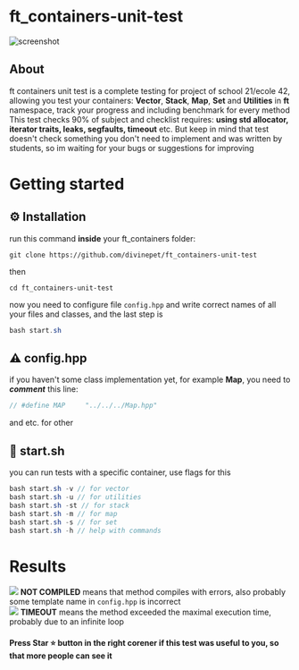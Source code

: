 # ft_containers-unit-test

![screenshot](https://raw.githubusercontent.com/divinepet/ft_containers-unit-test/main/sources/system/credits/screenshot.gif)

## About
<span>ft containers unit test</span> is a complete testing for project of school 21/ecole 42, allowing you test your containers: <b>Vector</b>, <b>Stack</b>, <b>Map</b>, <b>Set</b> and <b>Utilities</b> in <b>ft</b> namespace, track your progress and including benchmark for every method </br>
This test checks 90% of subject and checklist requires: <b>using std allocator, iterator traits, leaks, segfaults, timeout</b> etc. But keep in mind that test doesn't check something you don't need to implement and was written by students, so im waiting for your bugs or suggestions for improving

# Getting started
## ⚙️ Installation
run this command <b>inside</b> your ft_containers folder:
```
git clone https://github.com/divinepet/ft_containers-unit-test
```
then
```
cd ft_containers-unit-test
```
now you need to configure file ```config.hpp``` and write correct names of all your files and classes, and the last step is
```C#
bash start.sh
```
## ⚠️ config.hpp
if you haven't some class implementation yet, for example <b>Map</b>, you need to <b><i>comment</i></b> this line:
```C#
// #define MAP     "../../../Map.hpp"
```
and etc. for other
## 📄 start.sh
you can run tests with a specific container, use flags for this
```C#
bash start.sh -v // for vector
bash start.sh -u // for utilities
bash start.sh -st // for stack
bash start.sh -m // for map
bash start.sh -s // for set
bash start.sh -h // help with commands
```
# Results

![](https://via.placeholder.com/15/f00/000000?text=+) <b>NOT COMPILED</b> means that method compiles with errors, also probably some template name in ```config.hpp``` is incorrect</br>
![](https://via.placeholder.com/15/f90/000000?text=+) <b>TIMEOUT</b> means the method exceeded the maximal execution time, probably due to an infinite loop
#### Press Star ⭐ button in the right corener if this test was useful to you, so that more people can see it
